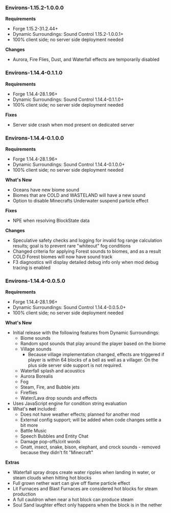 ### Environs-1.15.2-1.0.0.0
**Requirements**
* Forge 1.15.2-31.2.44+
* Dynamic Surroundings: Sound Control 1.15.2-1.0.0.1+
* 100% client side; no server side deployment needed

**Changes**
* Aurora, Fire Flies, Dust, and Waterfall effects are temporarily disabled

### Environs-1.14.4-0.1.1.0
**Requirements**
* Forge 1.14.4-28.1.96+
* Dynamic Surroundings: Sound Control 1.14.4-0.1.1.0+
* 100% client side; no server side deployment needed

**Fixes**
* Server side crash when mod present on dedicated server

### Environs-1.14.4-0.1.0.0
**Requirements**
* Forge 1.14.4-28.1.96+
* Dynamic Surroundings: Sound Control 1.14.4-0.1.0.0+
* 100% client side; no server side deployment needed

**What's New**
* Oceans have new biome sound
* Biomes that are COLD and WASTELAND will have a new sound
* Option to disable Minecrafts Underwater suspend particle effect

**Fixes**
* NPE when resolving BlockState data

**Changes**
* Speculative safety checks and logging for invalid fog range calculation results; goal is to prevent rare "whiteout" fog conditions
* Changed criteria for applying Forest sounds to biomes, and as a result COLD Forest biomes will now have sound track 
* F3 diagnostics will display detailed debug info only when mod debug tracing is enabled

### Environs-1.14.4-0.0.5.0
**Requirements**
* Forge 1.14.4-28.1.96+
* Dynamic Surroundings: Sound Control 1.14.4-0.0.5.0+
* 100% client side; no server side deployment needed

**What's New**
* Initial release with the following features from Dynamic Surroundings:
  * Biome sounds
  * Random spot sounds that play around the player based on the biome
  * Village sounds
    * Because village implementation changed, effects are triggered if player is within 64 blocks of a bell as well as a villager.  On the plus side server side support is not required.
  * Waterfall splash and acoustics
  * Aurora Borealis
  * Fog
  * Steam, Fire, and Bubble jets
  * Fireflies
  * Water/Lava drop sounds and effects
* Uses JavaScript engine for condition string evaluation
* What's **not** included:
  * Does not have weather effects; planned for another mod
  * External config support; will be added when code changes settle a bit more
  * Battle Music
  * Speech Bubbles and Entity Chat
  * Damage pop-offs/crit words
  * Gnatt, insect, snake, bison, elephant, and crock sounds - removed because they didn't fit "Minecraft"
  
**Extras**
* Waterfall spray drops create water ripples when landing in water, or steam clouds when hitting hot blocks
* Full grown nether wart can give off flame particle effect
* Lit Furnaces and Blast Furnaces are considered hot blocks for steam production
* A full cauldron when near a hot block can produce steam
* Soul Sand laughter effect only happens when the block is in the nether
